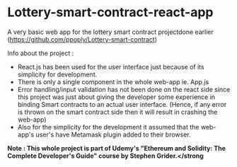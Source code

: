 # Lottery-smart-contract-react-app
A very basic web app for the lottery smart contract projectdone earlier (https://github.com/ppoply/Lottery-smart-contract)

Info about the project :
- React.js has been used for the user interface just because of its simplicity for development.
- There is only a single component in the whole web-app ie. App.js
- Error handling/input validation has not been done on the react side since this project was just about giving the developer some experience in binding Smart contracts to an actual user interface. (Hence, if any error is thrown on the smart contract side then it will result in crashing the web-app)
- Also for the simplicity for the development it assumed that the web-app's user's have Metamask plugin added to their browser.

<strong> Note : This whole project is part of Udemy's "Ethereum and Solidity: The Complete Developer's Guide" course by Stephen Grider.</strong
